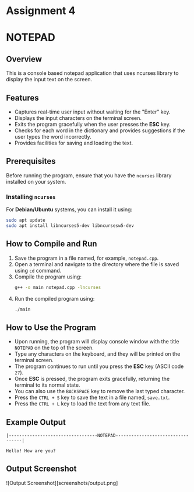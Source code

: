 # Assignment 4
# NOTEPAD

## Overview
This is a console based notepad application that uses ncurses library to display the input text on the screen.

## Features
- Captures real-time user input without waiting for the "Enter" key.
- Displays the input characters on the terminal screen.
- Exits the program gracefully when the user presses the **ESC** key.
- Checks for each word in the dictionary and provides suggestions if the user types the word incorrectly.
- Provides facilities for saving and loading the text.

## Prerequisites
Before running the program, ensure that you have the `ncurses` library installed on your system.

### Installing `ncurses`
For **Debian/Ubuntu** systems, you can install it using:
```bash
sudo apt update
sudo apt install libncurses5-dev libncursesw5-dev
```

## How to Compile and Run
1. Save the program in a file named, for example, `notepad.cpp`.
2. Open a terminal and navigate to the directory where the file is saved using `cd` command.
3. Compile the program using:
    ```bash
    g++ -o main notepad.cpp -lncurses
    ```
4. Run the compiled program using:
    ```bash
    ./main
    ```

## How to Use the Program
- Upon running, the program will display console window with the title `NOTEPAD` on the top of the screen.
- Type any characters on the keyboard, and they will be printed on the terminal screen.
- The program continues to run until you press the **ESC** key (ASCII code `27`).
- Once **ESC** is pressed, the program exits gracefully, returning the terminal to its normal state.
- You can also use the `BACKSPACE` key to remove the last typed character.
- Press the `CTRL + S` key to save the text in a file named, `save.txt`.
- Press the `CTRL + L` key to load the text from any text file.

## Example Output
```
|----------------------------------NOTEPAD----------------------------------|

Hello! How are you?
```

## Output Screenshot
![Output Screenshot][screenshots/output.png]